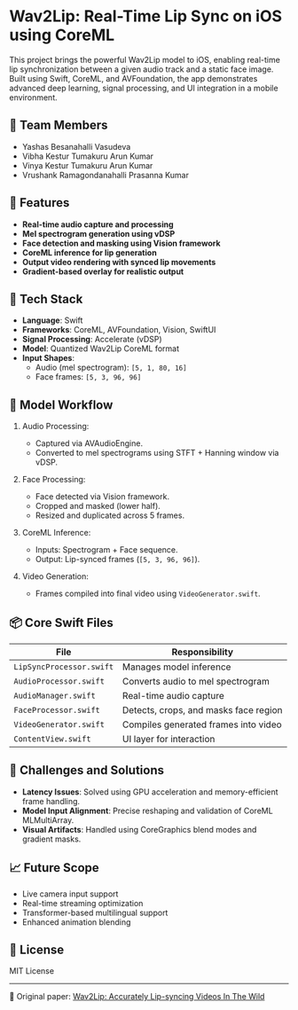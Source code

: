 # Wav2Lip: Real-Time Lip Sync on iOS using CoreML

This project brings the powerful Wav2Lip model to iOS, enabling real-time lip synchronization between a given audio track and a static face image. Built using Swift, CoreML, and AVFoundation, the app demonstrates advanced deep learning, signal processing, and UI integration in a mobile environment.


## 👥 Team Members
- Yashas Besanahalli Vasudeva
- Vibha Kestur Tumakuru Arun Kumar
- Vinya Kestur Tumakuru Arun Kumar
- Vrushank Ramagondanahalli Prasanna Kumar

## 🚀 Features
- **Real-time audio capture and processing**
- **Mel spectrogram generation using vDSP**
- **Face detection and masking using Vision framework**
- **CoreML inference for lip generation**
- **Output video rendering with synced lip movements**
- **Gradient-based overlay for realistic output**

## 🔧 Tech Stack
- **Language**: Swift
- **Frameworks**: CoreML, AVFoundation, Vision, SwiftUI
- **Signal Processing**: Accelerate (vDSP)
- **Model**: Quantized Wav2Lip CoreML format
- **Input Shapes**:
  - Audio (mel spectrogram): `[5, 1, 80, 16]`
  - Face frames: `[5, 3, 96, 96]`

## 🧠 Model Workflow

1. Audio Processing:
   - Captured via AVAudioEngine.
   - Converted to mel spectrograms using STFT + Hanning window via vDSP.

2. Face Processing:
   - Face detected via Vision framework.
   - Cropped and masked (lower half).
   - Resized and duplicated across 5 frames.

3. CoreML Inference:
   - Inputs: Spectrogram + Face sequence.
   - Output: Lip-synced frames (`[5, 3, 96, 96]`).

4. Video Generation:
   - Frames compiled into final video using `VideoGenerator.swift`.

## 📦 Core Swift Files

| File | Responsibility |
|------|----------------|
| `LipSyncProcessor.swift` | Manages model inference |
| `AudioProcessor.swift` | Converts audio to mel spectrogram |
| `AudioManager.swift` | Real-time audio capture |
| `FaceProcessor.swift` | Detects, crops, and masks face region |
| `VideoGenerator.swift` | Compiles generated frames into video |
| `ContentView.swift` | UI layer for interaction |

## 🧪 Challenges and Solutions
- **Latency Issues**: Solved using GPU acceleration and memory-efficient frame handling.
- **Model Input Alignment**: Precise reshaping and validation of CoreML MLMultiArray.
- **Visual Artifacts**: Handled using CoreGraphics blend modes and gradient masks.

## 📈 Future Scope
- Live camera input support
- Real-time streaming optimization
- Transformer-based multilingual support
- Enhanced animation blending

## 📄 License
MIT License

---

🔗 Original paper: [Wav2Lip: Accurately Lip-syncing Videos In The Wild](https://arxiv.org/abs/2008.10010)

